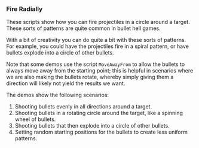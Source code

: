 ### Fire Radially
These scripts show how you can fire projectiles in a circle around a target. These sorts of patterns are quite common in bullet hell games.

With a bit of creativity you can do quite a bit with these sorts of patterns. For example, you could have the projectiles fire in a spiral pattern, or have bullets explode into a circle of other bullets.

Note that some demos use the script `MoveAwayFrom` to allow the bullets to always move away from the starting point; this is helpful in scenarios where we are also making the bullets rotate, whereby simply giving them a direction will likely not yield the results we want.

The demos show the following scenarios:

1. Shooting bullets evenly in all directions around a target.		
2. Shooting bullets in a rotating circle around the target, like a spinning wheel of bullets.
3. Shooting bullets that then explode into a circle of other bullets.
4. Setting random starting positions for the bullets to create less uniform patterns.
